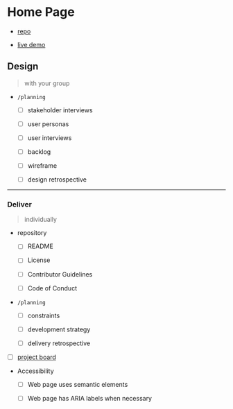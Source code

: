
# Home Page

- [repo](https://github.com/sannesofie/sanne-ux-ui)

- [live demo](https://sannesofie.github.io/sanne-ux-ui/)

## Design

> with your group

- `/planning`

  - [ ] stakeholder interviews

  - [ ] user personas

  - [ ] user interviews

  - [ ] backlog

  - [ ] wireframe

  - [ ] design retrospective

---

### Deliver

> individually

- repository

  - [ ] README

  - [ ] License

  - [ ] Contributor Guidelines

  - [ ] Code of Conduct

- `/planning`

  - [ ] constraints

  - [ ] development strategy

  - [ ] delivery retrospective

- [ ] [project board](https://github.com/sannesofie/sanne-ux-ui/projects/1)

- Accessibility

  - [ ] Web page uses semantic elements

  - [ ] Web page has ARIA labels when necessary
